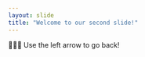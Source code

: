 ```yaml
---
layout: slide
title: "Welcome to our second slide!"
---
```

:metal::sunglasses::metal:
Use the left arrow to go back!
